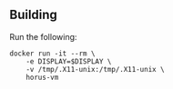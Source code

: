 ## Building
Run the following:
```
docker run -it --rm \
    -e DISPLAY=$DISPLAY \
    -v /tmp/.X11-unix:/tmp/.X11-unix \
    horus-vm
```


